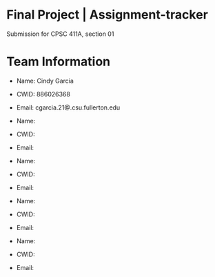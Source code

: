 # Final Project | Assignment-tracker

Submission for CPSC 411A, section 01

# Team Information

* Name: Cindy Garcia
* CWID: 886026368
* Email: cgarcia.21@.csu.fullerton.edu

* Name: 
* CWID:
* Email:

* Name: 
* CWID:
* Email:

* Name: 
* CWID:
* Email:

* Name:
* CWID:
* Email: